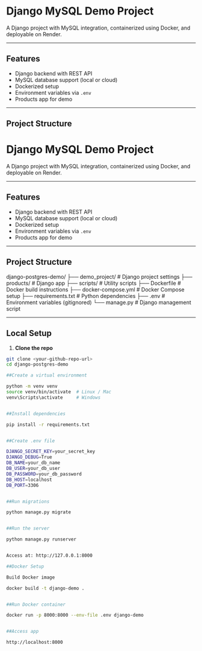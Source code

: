 # Django MySQL Demo Project

A Django project with MySQL integration, containerized using Docker, and deployable on Render.

---

## Features

- Django backend with REST API
- MySQL database support (local or cloud)
- Dockerized setup
- Environment variables via `.env`
- Products app for demo

---

## Project Structure

# Django MySQL Demo Project

A Django project with MySQL integration, containerized using Docker, and deployable on Render.

---

## Features

- Django backend with REST API
- MySQL database support (local or cloud)
- Dockerized setup
- Environment variables via `.env`
- Products app for demo

---

## Project Structure

django-postgres-demo/
├── demo_project/ # Django project settings
├── products/ # Django app
├── scripts/ # Utility scripts
├── Dockerfile # Docker build instructions
├── docker-compose.yml # Docker Compose setup
├── requirements.txt # Python dependencies
├── .env # Environment variables (gitignored)
└── manage.py # Django management script


---

## Local Setup

1. **Clone the repo**

```bash
git clone <your-github-repo-url>
cd django-postgres-demo

##Create a virtual environment

python -m venv venv
source venv/bin/activate  # Linux / Mac
venv\Scripts\activate     # Windows


##Install dependencies

pip install -r requirements.txt


##Create .env file

DJANGO_SECRET_KEY=your_secret_key
DJANGO_DEBUG=True
DB_NAME=your_db_name
DB_USER=your_db_user
DB_PASSWORD=your_db_password
DB_HOST=localhost
DB_PORT=3306


##Run migrations

python manage.py migrate


##Run the server

python manage.py runserver


Access at: http://127.0.0.1:8000

##Docker Setup

Build Docker image

docker build -t django-demo .


##Run Docker container

docker run -p 8000:8000 --env-file .env django-demo


##Access app

http://localhost:8000

